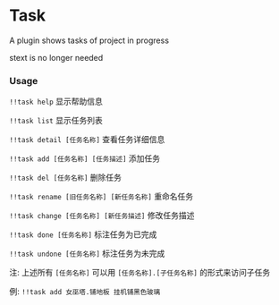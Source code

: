# Task

A plugin shows tasks of project in progress

stext is no longer needed

### Usage

`!!task help` 显示帮助信息

`!!task list` 显示任务列表

`!!task detail [任务名称]` 查看任务详细信息

`!!task add [任务名称] [任务描述]` 添加任务

`!!task del [任务名称]` 删除任务

`!!task rename [旧任务名称] [新任务名称]` 重命名任务

`!!task change [任务名称] [新任务描述]` 修改任务描述

`!!task done [任务名称]` 标注任务为已完成

`!!task undone [任务名称]` 标注任务为未完成

注: 上述所有 `[任务名称]` 可以用 `[任务名称].[子任务名称]` 的形式来访问子任务

例: `!!task add 女巫塔.铺地板 挂机铺黑色玻璃`